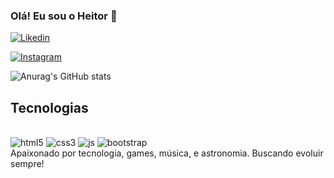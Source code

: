 ### Olá! Eu sou o Heitor 👋
[![Likedin](https://img.shields.io/badge/LinkedIn-0077B5?style=for-the-badge&logo=linkedin&logoColor=white)](https://www.linkedin.com/in/heitor-miranda-125646231/)

[![Instagram](https://img.shields.io/badge/Instagram-E4405F?style=for-the-badge&logo=instagram&logoColor=white)](https://www.instagram.com/heitor.mr/)

![Anurag's GitHub stats](https://github-readme-stats.vercel.app/api?username=devnoduz&show_icons=true&theme=radical)
## Tecnologias

<div style="display: inline-block"></br>
<img aling="center" alt=html5 src="https://img.shields.io/badge/HTML5-E34F26?style=for-the-badge&logo=html5&logoColor=white">
<img aling="center" alt=css3 src="https://img.shields.io/badge/CSS3-1572B6?style=for-the-badge&logo=css3&logoColor=white">
<img aling="center" alt=js src="https://img.shields.io/badge/JavaScript-323330?style=for-the-badge&logo=javascript&logoColor=F7DF1E">
<img aling="center" alt=bootstrap src="https://img.shields.io/badge/Bootstrap-563D7C?style=for-the-badge&logo=bootstrap&logoColor=whitea">
</div><br>
Apaixonado por tecnologia, games, música, e astronomia. Buscando evoluir sempre!
